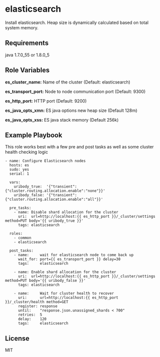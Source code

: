 elasticsearch
========

Install elasticsearch. Heap size is dynamically calculated based on total system memory.

Requirements
------------

java 1.7.0_55 or 1.8.0_5

Role Variables
--------------

**es_cluster_name:**    Name of the cluster (Default: elasticsearch)

**es_transport_port:**  Node to node communication port (Default: 9300)

**es_http_port:**       HTTP port (Default: 9200)

**es_java_opts_xmn:**   ES java options new heap size (Default 128m)

**es_java_opts_xss:**   ES java stack memory (Default 256k)


Example Playbook
------------
This role works best with a few pre and post tasks as well as some cluster health checking logic

    - name: Configure Elasticsearch nodes
      hosts: es
      sudo: yes
      serial: 1

      vars:
        uribody_true:  '{"transient":{"cluster.routing.allocation.enable":"none"}}'
        uribody_false: '{"transient":{"cluster.routing.allocation.enable":"all"}}'

      pre_tasks:
        - name: Disable shard allocation for the cluster
          uri:  url=http://localhost:{{ es_http_port }}/_cluster/settings method=PUT body='{{ uribody_true }}'
          tags: elasticsearch

      roles:
        - common
        - elasticsearch

      post_tasks:
        - name:     wait for elasticsearch node to come back up
          wait_for: port={{ es_transport_port }} delay=30
          tags:     elasticsearch

        - name: Enable shard allocation for the cluster
          uri:  url=http://localhost:{{ es_http_port }}/_cluster/settings method=PUT body='{{ uribody_false }}'
          tags: elasticsearch

        - name:     Wait for cluster health to recover
          uri:      url=http://localhost:{{ es_http_port }}/_cluster/health method=GET
          register: response
          until:    "response.json.unassigned_shards < 700"
          retries:  5
          delay:    120
          tags:     elasticsearch

License
-------

MIT